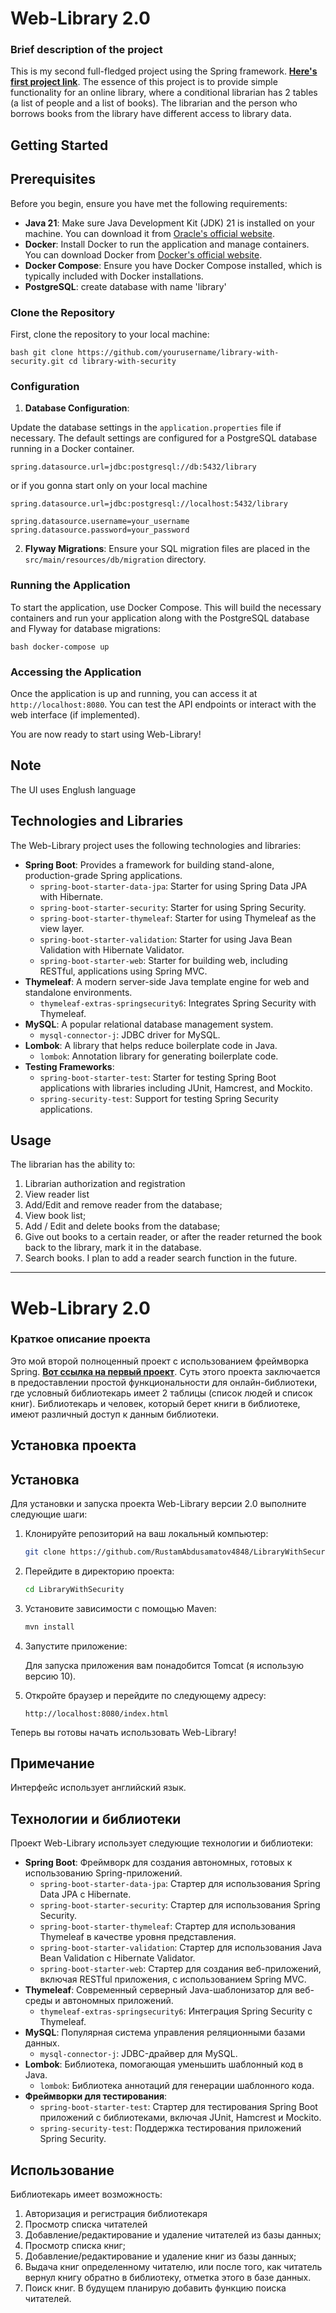 # Web-Library 2.0

### **Brief description of the project**

This is my second full-fledged project using the Spring framework. **[Here's first project link](https://github.com/RustamAbdusamatov4848/LibraryWithJDBCTemplate)**. 
The essence of this project is to provide simple functionality for an online library, where a conditional librarian has 2 tables (a list of people and a list of books). 
The librarian and the person who borrows books from the library have different access to library data.

## Getting Started

## Prerequisites

Before you begin, ensure you have met the following requirements:

- **Java 21**: Make sure Java Development Kit (JDK) 21 is installed on your machine. You can download it from [Oracle's official website](https://www.oracle.com).
- **Docker**: Install Docker to run the application and manage containers. You can download Docker from [Docker's official website](https://www.docker.com/get-started).
- **Docker Compose**: Ensure you have Docker Compose installed, which is typically included with Docker installations.
- **PostgreSQL**: create database with name 'library'

### Clone the Repository 

First, clone the repository to your local machine: 

```
bash git clone https://github.com/yourusername/library-with-security.git cd library-with-security 
``` 

### Configuration 

1. **Database Configuration**: 

Update the database settings in the `application.properties` file if necessary. The default settings are configured for a PostgreSQL database running in a Docker container. 

```
spring.datasource.url=jdbc:postgresql://db:5432/library
```
or if you gonna start only on your local machine

```
spring.datasource.url=jdbc:postgresql://localhost:5432/library
```

```
spring.datasource.username=your_username 
spring.datasource.password=your_password 
``` 
2. **Flyway Migrations**: Ensure your SQL migration files are placed in the `src/main/resources/db/migration` directory. 

### Running the Application 

To start the application, use Docker Compose. This will build the necessary containers and run your application along with the PostgreSQL database and Flyway for database migrations: 

```
bash docker-compose up 
``` 

### Accessing the Application 

Once the application is up and running, you can access it at `http://localhost:8080`. You can test the API endpoints or interact with the web interface (if implemented). 


You are now ready to start using Web-Library!

## Note
The UI uses Englush language

## Technologies and Libraries

The Web-Library project uses the following technologies and libraries:

- **Spring Boot**: Provides a framework for building stand-alone, production-grade Spring applications.
  - `spring-boot-starter-data-jpa`: Starter for using Spring Data JPA with Hibernate.
  - `spring-boot-starter-security`: Starter for using Spring Security.
  - `spring-boot-starter-thymeleaf`: Starter for using Thymeleaf as the view layer.
  - `spring-boot-starter-validation`: Starter for using Java Bean Validation with Hibernate Validator.
  - `spring-boot-starter-web`: Starter for building web, including RESTful, applications using Spring MVC.
- **Thymeleaf**: A modern server-side Java template engine for web and standalone environments.
  - `thymeleaf-extras-springsecurity6`: Integrates Spring Security with Thymeleaf.
- **MySQL**: A popular relational database management system.
  - `mysql-connector-j`: JDBC driver for MySQL.
- **Lombok**: A library that helps reduce boilerplate code in Java.
  - `lombok`: Annotation library for generating boilerplate code.
- **Testing Frameworks**:
  - `spring-boot-starter-test`: Starter for testing Spring Boot applications with libraries including JUnit, Hamcrest, and Mockito.
  - `spring-security-test`: Support for testing Spring Security applications.


## Usage
The librarian has the ability to:

1. Librarian authorization and registration
2. View reader list
3. Add/Edit and remove reader from the database;
4. View book list;
5. Add / Edit and delete books from the database;
6. Give out books to a certain reader, or after the reader returned the book back to the library, mark it in the database.
7. Search books. I plan to add a reader search function in the future.

---

# Web-Library 2.0

### **Краткое описание проекта**

Это мой второй полноценный проект с использованием фреймворка Spring. **[Вот ссылка на первый проект](https://github.com/RustamAbdusamatov4848/LibraryWithJDBCTemplate)**.
Суть этого проекта заключается в предоставлении простой функциональности для онлайн-библиотеки, где условный библиотекарь имеет 2 таблицы (список людей и список книг).
Библиотекарь и человек, который берет книги в библиотеке, имеют различный доступ к данным библиотеки.

## Установка проекта

## Установка

Для установки и запуска проекта Web-Library версии 2.0 выполните следующие шаги:

1. Клонируйте репозиторий на ваш локальный компьютер:

    ```bash
    git clone https://github.com/RustamAbdusamatov4848/LibraryWithSecurity.git
    ```

2. Перейдите в директорию проекта:

    ```bash
    cd LibraryWithSecurity
    ```

3. Установите зависимости с помощью Maven:

    ```bash
    mvn install
    ```

4. Запустите приложение:
   
    Для запуска приложения вам понадобится Tomcat (я использую версию 10).

5. Откройте браузер и перейдите по следующему адресу:

    ```
    http://localhost:8080/index.html
    ```

Теперь вы готовы начать использовать Web-Library!

## Примечание
Интерфейс использует английский язык.

## Технологии и библиотеки

Проект Web-Library использует следующие технологии и библиотеки:

- **Spring Boot**: Фреймворк для создания автономных, готовых к использованию Spring-приложений.
  - `spring-boot-starter-data-jpa`: Стартер для использования Spring Data JPA с Hibernate.
  - `spring-boot-starter-security`: Стартер для использования Spring Security.
  - `spring-boot-starter-thymeleaf`: Стартер для использования Thymeleaf в качестве уровня представления.
  - `spring-boot-starter-validation`: Стартер для использования Java Bean Validation с Hibernate Validator.
  - `spring-boot-starter-web`: Стартер для создания веб-приложений, включая RESTful приложения, с использованием Spring MVC.
- **Thymeleaf**: Современный серверный Java-шаблонизатор для веб-среды и автономных приложений.
  - `thymeleaf-extras-springsecurity6`: Интеграция Spring Security с Thymeleaf.
- **MySQL**: Популярная система управления реляционными базами данных.
  - `mysql-connector-j`: JDBC-драйвер для MySQL.
- **Lombok**: Библиотека, помогающая уменьшить шаблонный код в Java.
  - `lombok`: Библиотека аннотаций для генерации шаблонного кода.
- **Фреймворки для тестирования**:
  - `spring-boot-starter-test`: Стартер для тестирования Spring Boot приложений с библиотеками, включая JUnit, Hamcrest и Mockito.
  - `spring-security-test`: Поддержка тестирования приложений Spring Security.

## Использование

Библиотекарь имеет возможность:

1. Авторизация и регистрация библиотекаря
2. Просмотр списка читателей
3. Добавление/редактирование и удаление читателей из базы данных;
4. Просмотр списка книг;
5. Добавление/редактирование и удаление книг из базы данных;
6. Выдача книг определенному читателю, или после того, как читатель вернул книгу обратно в библиотеку, отметка этого в базе данных.
7. Поиск книг. В будущем планирую добавить функцию поиска читателей.

